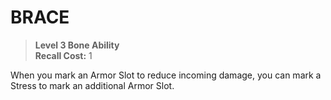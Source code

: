 # BRACE

> **Level 3 Bone Ability**  
> **Recall Cost:** 1

When you mark an Armor Slot to reduce incoming damage, you can mark a Stress to mark an additional Armor Slot.
